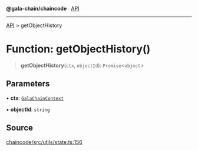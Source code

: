**@gala-chain/chaincode** ∙ [API](../exports.md)

***

[API](../exports.md) > getObjectHistory

# Function: getObjectHistory()

> **getObjectHistory**(`ctx`, `objectId`): `Promise`\<`object`\>

## Parameters

▪ **ctx**: [`GalaChainContext`](../classes/GalaChainContext.md)

▪ **objectId**: `string`

## Source

[chaincode/src/utils/state.ts:156](https://github.com/GalaChain/sdk/blob/bcbbb18/chaincode/src/utils/state.ts#L156)
